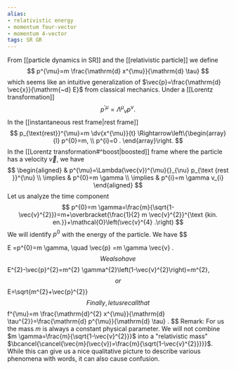 ```yaml
---
alias: 
- relativistic energy
- momentum four-vector
- momentum 4-vector
tags: SR GR
---
```


From [[particle dynamics in SR]] and the [[relativistic particle]] we define
$$
p^{\mu}=m \frac{\mathrm{d} x^{\mu}}{\mathrm{d} \tau}
$$
which seems like an intuitive generalization of $\vec{p}=\frac{\mathrm{d} \vec{x}}{\mathrm{~d} E}$ from classical mechanics. Under a [[Lorentz transformation]]
$$
p^{\prime \mu}=\Lambda^{\mu}{}_{\nu} p^{\nu} .
$$
In the [[instantaneous rest frame|rest frame]]
$$
p_{\text{rest}}^{\mu}=m \dv{x^{\mu}}{t} \Rightarrow\left\{\begin{array}{l}
p^{0}=m, \\
p^{i}=0 .
\end{array}\right.
$$
In the [[Lorentz transformation#^boost|boosted]] frame where the particle has a velocity $\vec{v}$, we have
$$
\begin{aligned}
& p^{\mu}=\Lambda(\vec{v})^{\mu}{}_{\nu} p_{\text {rest }}^{\nu} \\
\implies & p^{0}=m \gamma \\
\implies & p^{i}=m \gamma v_{i}
\end{aligned}
$$
Let us analyze the time component
$$
p^{0}=m \gamma=\frac{m}{\sqrt{1-\vec{v}^{2}}}=m+\overbracket{\frac{1}{2} m \vec{v}^{2}}^{\text {kin. en.}}+\mathcal{O}\left(\vec{v}^{4} .\right)
$$
We will identify $p^{0}$ with the energy of the particle. We have
$$

E =p^{0}=m \gamma, 
\quad \vec{p} =m \gamma \vec{v} .
$$
We also have
$$
E^{2}-\vec{p}^{2}=m^{2} \gamma^{2}\left(1-\vec{v}^{2}\right)=m^{2},
$$
or
$$
E=\sqrt{m^{2}+\vec{p}^{2}}
$$
Finally, let us recall that
$$
f^{\mu}=m \frac{\mathrm{d}^{2} x^{\mu}}{\mathrm{d} \tau^{2}}=\frac{\mathrm{d} p^{\mu}}{\mathrm{d} \tau} .
$$
Remark: For us the mass $m$  is always a constant physical parameter. We will not combine $m \gamma=\frac{m}{\sqrt{1-\vec{v}^{2}}}$ into a "relativistic mass" $\bcancel{\cancel{\vec{m}(\vec{v})=\frac{m}{\sqrt{1-\vec{v}^{2}}}}}$. While this can give us a nice qualitative picture to describe various phenomena with words, it can also cause confusion.